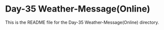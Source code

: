 # Day-35 Weather-Message(Online)

This is the README file for the Day-35 Weather-Message(Online) directory.